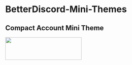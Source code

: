 # BetterDiscord-Mini-Themes

<h2>Compact Account Mini Theme</h2>
<img src="https://a.pomf.cat/bpmtxp.gif" href="https://a.pomf.cat/bpmtxp.gif" width="240" height="72">
